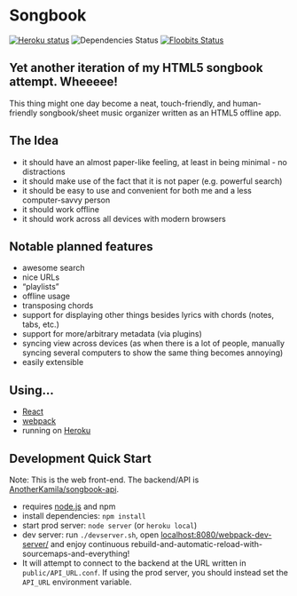 Songbook
========

[![Heroku status](https://heroku-badge.herokuapp.com/?app=spevnik47)](https://spevnik47-web.herokuapp.com/)
![Dependencies Status](https://david-dm.org/anotherkamila/songbook-web.svg)
[![Floobits Status](https://floobits.com/kamila/songbook.svg)](https://floobits.com/kamila/songbook/redirect)

Yet another iteration of my HTML5 songbook attempt. Wheeeee!
------------------------------------------------------------

This thing might one day become a neat, touch-friendly, and human-friendly songbook/sheet music organizer written as an HTML5 offline app.

The Idea
--------

- it should have an almost paper-like feeling, at least in being minimal - no distractions
- it should make use of the fact that it is not paper (e.g. powerful search)
- it should be easy to use and convenient for both me and a less computer-savvy person
- it should work offline
- it should work across all devices with modern browsers

Notable planned features
------------------------

- awesome search
- nice URLs
- “playlists”
- offline usage
- transposing chords
- support for displaying other things besides lyrics with chords (notes, tabs, etc.)
- support for more/arbitrary metadata (via plugins)
- syncing view across devices (as when there is a lot of people, manually syncing several computers to show the same thing becomes annoying)
- easily extensible

Using...
--------

- [React](https://facebook.github.io/react)
- [webpack](http://webpack.github.io/)
- running on [Heroku](https://heroku.com/)

Development Quick Start
-----------------------

Note: This is the web front-end. The backend/API is [AnotherKamila/songbook-api](https://github.com/AnotherKamila/songbook-api).

- requires [node.js](https://nodejs.org/) and npm
- install dependencies: `npm install`
- start prod server: `node server` (or `heroku local`)
- dev server: run `./devserver.sh`, open [localhost:8080/webpack-dev-server/](http://localhost:8080/webpack-dev-server/) and enjoy continuous rebuild-and-automatic-reload-with-sourcemaps-and-everything!
- It will attempt to connect to the backend at the URL written in `public/API_URL.conf`. If using the prod server, you should instead set the `API_URL` environment variable.
